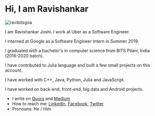 # Hi, I am Ravishankar

<p align="left"> <img src="https://komarev.com/ghpvc/?username=ravibitsgoa" alt="ravibitsgoa" /> </p>

I am Ravishankar Joshi. I work at Uber as a Software Engineer.

I interned at Google as a Software Engineer Intern in Summer 2019.

I graduated with a bachelor's in computer science from BITS Pilani, India (2016-2020 batch).

I have contributed to Julia language and built a few small projects on this account.

I have worked with C++, Java, Python, Julia and JavaScript.

I have worked on back-end, front-end, big data and Android projects.

- I write on [Quora](https://www.quora.com/profile/Ravishankar-Joshi) and [Medium](https://medium.com/@ravishankarjoshi)
- How to reach me: [LinkedIn](https://www.linkedin.com/in/ravishankar-joshi/), [Facebook](https://www.facebook.com/ravijoshi42/), [Twitter](https://twitter.com/ravi_joshi42)
- Pronouns: He / Him

<!--
**ravibitsgoa/ravibitsgoa** is a ✨ _special_ ✨ repository because its `README.md` (this file) appears on your GitHub profile.

Here are some ideas to get you started:

- 🔭 I’m currently working on ...
- 🌱 I’m currently learning ...
- 👯 I’m looking to collaborate on ...
- 🤔 I’m looking for help with ...
- 💬 Ask me about ...
- 📫 How to reach me: ...
- 😄 Pronouns: ...
- ⚡ Fun fact: ...
-->
